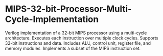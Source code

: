 # MIPS-32-bit-Processor-Multi-Cycle-Implementation
Verilog implementation of a 32-bit MIPS processor using a multi-cycle architecture. Executes each instruction over multiple clock cycles. Supports 32-bit instructions and data. Includes ALU, control unit, register file, and memory modules. Implements a subset of the MIPS instruction set.
